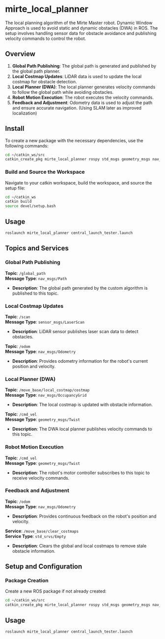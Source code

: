 # mirte_local_planner
The local planning algorithm of the Mirte Master robot. 
Dynamic Window Approach is used to avoid static and dynamic obstacles (DWA) in ROS.
The setup involves handling sensor data for obstacle avoidance and publishing velocity commands to control the robot.

## Overview

1. **Global Path Publishing**: The global path is generated and published by the global path planner.
2. **Local Costmap Updates**: LiDAR data is used to update the local costmap for obstacle detection.
3. **Local Planner (DWA)**: The local planner generates velocity commands to follow the global path while avoiding obstacles.
4. **Robot Motion Execution**: The robot executes the velocity commands.
5. **Feedback and Adjustment**: Odometry data is used to adjust the path and ensure accurate navigation. (Using SLAM later as improved localization)

## Install

To create a new package with the necessary dependencies, use the following commands:

```bash
cd ~/catkin_ws/src
catkin_create_pkg mirte_local_planner rospy std_msgs geometry_msgs nav_msgs move_base
```
### Build and Source the Workspace

Navigate to your catkin workspace, build the workspace, and source the setup file:

```bash
cd ~/catkin_ws
catkin build
source devel/setup.bash
```
## Usage

```bash
roslaunch mirte_local_planner central_launch_tester.launch
```


## Topics and Services

### Global Path Publishing

**Topic**: `/global_path`  
**Message Type**: `nav_msgs/Path`

- **Description**: The global path generated by the custom algorithm is published to this topic.

### Local Costmap Updates

**Topic**: `/scan`  
**Message Type**: `sensor_msgs/LaserScan`

- **Description**: LiDAR sensor publishes laser scan data to detect obstacles.

**Topic**: `/odom`  
**Message Type**: `nav_msgs/Odometry`

- **Description**: Provides odometry information for the robot's current position and velocity.

### Local Planner (DWA)

**Topic**: `/move_base/local_costmap/costmap`  
**Message Type**: `nav_msgs/OccupancyGrid`

- **Description**: The local costmap is updated with obstacle information.

**Topic**: `/cmd_vel`  
**Message Type**: `geometry_msgs/Twist`

- **Description**: The DWA local planner publishes velocity commands to this topic.

### Robot Motion Execution

**Topic**: `/cmd_vel`  
**Message Type**: `geometry_msgs/Twist`

- **Description**: The robot's motor controller subscribes to this topic to receive velocity commands.

### Feedback and Adjustment

**Topic**: `/odom`  
**Message Type**: `nav_msgs/Odometry`

- **Description**: Provides continuous feedback on the robot's position and velocity.

**Service**: `/move_base/clear_costmaps`  
**Service Type**: `std_srvs/Empty`

- **Description**: Clears the global and local costmaps to remove stale obstacle information.

## Setup and Configuration

### Package Creation

Create a new ROS package if not already created:

```bash
cd ~/catkin_ws/src
catkin_create_pkg mirte_local_planner rospy std_msgs geometry_msgs nav_msgs sensor_msgs tf
```

## Usage

```bash
roslaunch mirte_local_planner central_launch_tester.launch
```
